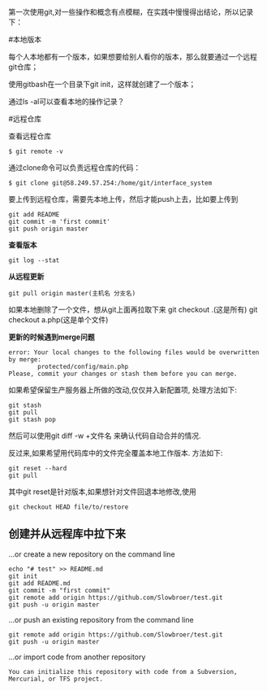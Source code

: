 第一次使用git,对一些操作和概念有点模糊，在实践中慢慢得出结论，所以记录下：

#本地版本

每个人本地都有一个版本，如果想要给别人看你的版本，那么就要通过一个远程git仓库；  
  
使用gitbash在一个目录下git init，这样就创建了一个版本；  

通过ls -al可以查看本地的操作记录？ 

#远程仓库

查看远程仓库  

	$ git remote -v

通过clone命令可以负责远程仓库的代码： 
  
	$ git clone git@58.249.57.254:/home/git/interface_system

要上传到远程仓库，需要先本地上传，然后才能push上去，比如要上传到 
 
	git add README   
	git commit -m 'first commit'  
	git push origin master  

**查看版本**   

	git log --stat

**从远程更新**  

	git pull origin master(主机名 分支名)

如果本地删除了一个文件，想从git上面再拉取下来
git checkout .(这是所有)
git checkout a.php(这是单个文件)


**更新的时候遇到merge问题**

	error: Your local changes to the following files would be overwritten by merge:
	        protected/config/main.php
	Please, commit your changes or stash them before you can merge.

如果希望保留生产服务器上所做的改动,仅仅并入新配置项, 处理方法如下:

	git stash
	git pull
	git stash pop

然后可以使用git diff -w +文件名 来确认代码自动合并的情况.

反过来,如果希望用代码库中的文件完全覆盖本地工作版本. 方法如下:

	git reset --hard
	git pull
其中git reset是针对版本,如果想针对文件回退本地修改,使用

	git checkout HEAD file/to/restore  


  

## 创建并从远程库中拉下来 ##

…or create a new repository on the command line

	echo "# test" >> README.md
	git init
	git add README.md
	git commit -m "first commit"
	git remote add origin https://github.com/Slowbroer/test.git
	git push -u origin master  

…or push an existing repository from the command line

	git remote add origin https://github.com/Slowbroer/test.git
	git push -u origin master  

…or import code from another repository  

	You can initialize this repository with code from a Subversion, Mercurial, or TFS project.